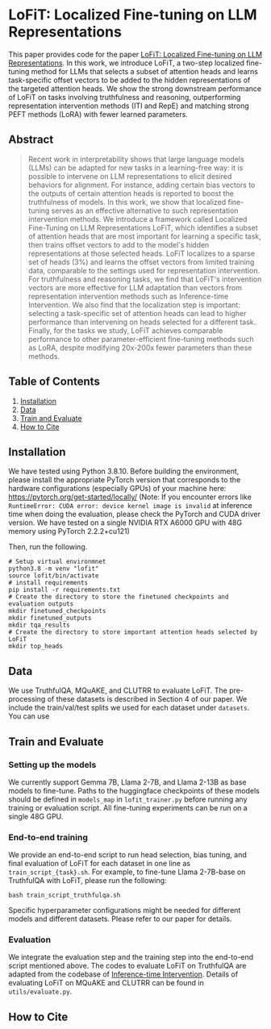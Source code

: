 # LoFiT: Localized Fine-tuning on LLM Representations

This paper provides code for the paper [LoFiT: Localized Fine-tuning on LLM Representations](arxiv.org). In this work, we introduce LoFiT, a two-step localized fine-tuning method for LLMs that selects a subset of attention heads and learns task-specific offset vectors to be added to the hidden representations of the targeted attention heads. We show the strong downstream performance of LoFiT on tasks involving truthfulness and reasoning, outperforming representation intervention methods (ITI and RepE) and matching strong PEFT methods (LoRA) with fewer learned parameters.

## Abstract
> Recent work in interpretability shows that large language models (LLMs) can be adapted for new tasks in a learning-free way: it is possible to intervene on LLM representations to elicit desired behaviors for alignment. For instance, adding certain bias vectors to the outputs of certain attention heads is reported to boost the truthfulness of models. In this work, we show that localized fine-tuning serves as an effective alternative to such representation intervention methods. We introduce a framework called Localized Fine-Tuning on LLM Representations LoFiT, which identifies a subset of attention heads that are most important for learning a specific task, then trains offset vectors to add to the model's hidden representations at those selected heads. LoFiT localizes to a sparse set of heads (3%) and learns the offset vectors from limited training data, comparable to the settings used for representation intervention. For truthfulness and reasoning tasks, we find that LoFiT's intervention vectors are more effective for LLM adaptation than vectors from representation intervention methods such as Inference-time Intervention. We also find that the localization step is important: selecting a task-specific set of attention heads can lead to higher performance than intervening on heads selected for a different task. Finally, for the tasks we study, LoFiT achieves comparable performance to other parameter-efficient fine-tuning methods such as LoRA, despite modifying 20x-200x fewer parameters than these methods.

## Table of Contents
1. [Installation](#installation)
2. [Data](#data)
3. [Train and Evaluate](#train-and-evaluate)
4. [How to Cite](#how-to-cite)

## Installation
We have tested using Python 3.8.10. Before building the environment, please install the appropriate PyTorch version that corresponds to the hardware configurations (especially GPUs) of your machine here: https://pytorch.org/get-started/locally/
(Note: If you encounter errors like  ```RuntimeError: CUDA error: device kernel image is invalid``` at inference time when doing the evaluation, please check the PyTorch and CUDA driver version. We have tested on a single NVIDIA RTX A6000 GPU with 48G memory using PyTorch 2.2.2+cu121)

Then, run the following.
```
# Setup virtual environmnet
python3.8 -m venv "lofit"
source lofit/bin/activate
# install requirements
pip install -r requirements.txt
# Create the directory to store the finetuned checkpoints and evaluation outputs
mkdir finetuned_checkpoints
mkdir finetuned_outputs
mkdir tqa_results
# Create the directory to store important attention heads selected by LoFiT 
mkdir top_heads
```
## Data
We use TruthfulQA, MQuAKE, and CLUTRR to evaluate LoFiT. The pre-processing of these datasets is described in Section 4 of our paper. We include the train/val/test splits we used for each dataset under ```datasets```. You can use 
## Train and Evaluate
### Setting up the models
We currently support Gemma 7B, Llama 2-7B, and Llama 2-13B as base models to fine-tune. Paths to the huggingface checkpoints of these models should be defined in ```models_map``` in ```lofit_trainer.py``` before running any training or evaluation script. All fine-tuning experiments can be run on a single 48G GPU.
### End-to-end training
We provide an end-to-end script to run head selection, bias tuning, and final evaluation of LoFiT for each dataset in one line as ```train_script_{task}.sh```. For example, to fine-tune Llama 2-7B-base on TruthfulQA with LoFiT, please run the following:
```
bash train_script_truthfulqa.sh
```
Specific hyperparameter configurations might be needed for different models and different datasets. Please refer to our paper for details.
### Evaluation
We integrate the evaluation step and the training step into the end-to-end script mentioned above. The codes to evaluate LoFiT on TruthfulQA are adapted from the codebase of [Inference-time Intervention](https://github.com/likenneth/honest_llama). Details of evaluating LoFiT on MQuAKE and CLUTRR can be found in ```utils/evaluate.py```.

## How to Cite